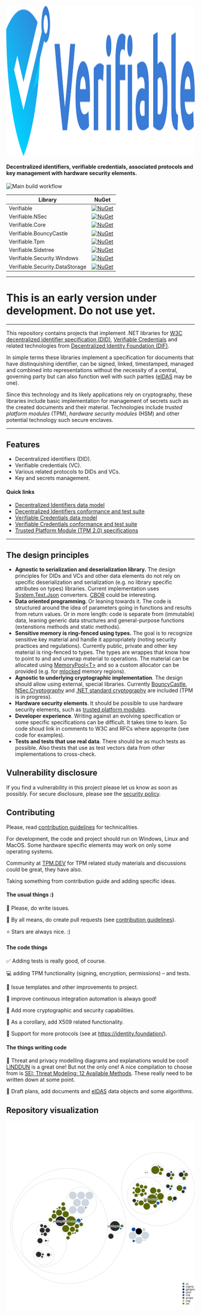 <img style="display: block; margin-inline-start: auto; margin-inline-end: auto;" src="resources/verifiable-github-logo.svg" width="800" height="400" alt="Verifiable project logo: A shield in blue hues with a rounded top that narrows downwards in a 'V' like shape. In the center there is the tip of white 'V' that elongates across the left corner of the shield to white background. Undernath the lower side of 'V' there is a stylistic key handle also elongating over the edge of the shield.">

#### Decentralized identifiers, verifiable credentials, associated protocols and key management with hardware security elements.

![Main build workflow](https://github.com/lumoin/Verifiable/actions/workflows/main.yml/badge.svg)

| Library         | NuGet   |
|---------------- | :-----: |
| Verifiable      | [![NuGet](https://img.shields.io/nuget/v/Verifiable.svg?style=flat)](https://www.nuget.org/packages/Verifiable/)
| Verifiable.NSec | [![NuGet](https://img.shields.io/nuget/v/Verifiable.NSec.svg?style=flat)](https://www.nuget.org/packages/Verifiable.NSec/) |
| Verifiable.Core | [![NuGet](https://img.shields.io/nuget/v/Verifiable.Core.svg?style=flat)](https://www.nuget.org/packages/Verifiable.Core/) |
| Verifiable.BouncyCastle | [![NuGet](https://img.shields.io/nuget/v/Verifiable.BouncyCastle.svg?style=flat)](https://www.nuget.org/packages/Verifiable.BouncyCastle/) |
| Verifiable.Tpm | [![NuGet](https://img.shields.io/nuget/v/Verifiable.Tpm.svg?style=flat)](https://www.nuget.org/packages/Verifiable.Tpm/) |
| Verifiable.Sidetree | [![NuGet](https://img.shields.io/nuget/v/Verifiable.Sidetree.svg?style=flat)](https://www.nuget.org/packages/Verifiable.Sidetree/) |
| Verifiable.Security.Windows | [![NuGet](https://img.shields.io/nuget/v/Verifiable.Security.Windows.svg?style=flat)](https://www.nuget.org/packages/Verifiable.Security.Windows/) |
| Verifiable.Security.DataStorage | [![NuGet](https://img.shields.io/nuget/v/Verifiable.DataStorage.svg?style=flat)](https://www.nuget.org/packages/Verifiable.DataStorage/) |

<hr>

# This is an early version under development. Do not use yet.

<hr>

This repository contains projects that implement .NET libraries for [W3C decentralized identifier specification (DID)](https://www.w3.org/TR/did-core/), [Verifiable Credentials](https://www.w3.org/TR/vc-data-model/) and related technologies from [Decentralized Identity Foundation (DIF)](https://identity.foundation/).

In simple terms these libraries implement a specification for documents that have distinquishing identifier, can be signed, linked, timestamped, managed and combined into representations without the necessity of a central, governing party but can also function well with such parties ([eIDAS](https://en.wikipedia.org/wiki/EIDAS) may be one).

Since this technology and its likely applications rely on cryptography, these libraries include basic implementation for management of secrets such as the created documents and their material. Technologies include _trusted platform modules_ (TPM), _hardware security modules_ (HSM) and other potential technology such secure enclaves.

<hr>

## Features

- Decentralized identifiers (DID).
- Verifiable credentials (VC).
- Various related protocols to DIDs and VCs.
- Key and secrets management.

#### Quick links

- [Decentralized Identifiers data model](https://www.w3.org/TR/did-core/)
- [Decentralized Identifiers conformance and test suite](https://w3c.github.io/did-test-suite/)
- [Verifiable Credentials data model](https://w3c.github.io/vc-data-model/)
- [Verifiable Credentials conformance and test suite](https://w3c.github.io/vc-test-suite/implementations/)
- [Trusted Platform Module (TPM 2.0) specifications](https://trustedcomputinggroup.org/resource/tpm-library-specification/)

<hr>

## The design principles

- **Agnostic to serialization and deserialization library.** The design principles for DIDs and VCs and other data elements do not rely on specific deserialization and serialization (e.g. no library specific attributes on types) libraries. Current implementation uses [System.Text.Json](https://www.nuget.org/packages/System.Text.Json/) converters. [CBOR](https://github.com/dotnet/runtime/issues/32121) could be interesting.
- **Data oriented programming**. Or leaning towards it. The code is structured around the idea of parameters going in functions and results from return values. Or in more length: code is separate from (immutable) data, leaning generic data structures and general-purpose functions (extenstions methods and static methods).
- **Sensitive memory is ring-fenced using types.** The goal is to recognize sensitive key material and handle it appropriately (noting security practices and regulations). Currently public, private and other key material is ring-fenced to types. The types are wrappes that know how to point to and and unwrap material to operations. The material can be allocated using [MemoryPool&lt;T&gt;](https://docs.microsoft.com/en-us/dotnet/api/system.buffers.memorypool-1) and so a custom allocator can be provided (e.g. for [mlocked](https://man7.org/linux/man-pages/man2/mlock.2.html) memory regions).
- **Agnostic to underlying cryptographic implementation**. The design should allow using external, special libraries. Currently [BouncyCastle](https://www.nuget.org/packages/Portable.BouncyCastle/), [NSec.Cryptography](https://www.nuget.org/packages/NSec.Cryptography) and [.NET standard cryptography](https://docs.microsoft.com/en-us/dotnet/standard/security/cryptography-model) are included (TPM is in progress).
- **Hardware security elements**. It should be possible to use hardware security elements, such as [trusted platform modules](https://en.wikipedia.org/wiki/Trusted_Platform_Module).
- **Developer experience**. Writing against an evolving specification or some specific specifications can be difficult. It takes time to learn. So code shoud link in comments to W3C and RFCs where approprite (see code for examples).
- **Tests and tests that use real data**. There should be as much tests as possible. Also thests that use as test vectors data from other implementations to cross-check.

## Vulnerability disclosure

If you find a vulnerability in this project please let us know as soon as possibly. For secure disclosure, please see the [security policy](.github/SECURITY.md).

## Contributing

Please, read [contribution guidelines](.github/contributing.md) for technicalities.

For development, the code and project should run on Windows, Linux and MacOS. Some hardware specific elements may work on only some operating systems.

Community at [TPM.DEV](https://developers.tpm.dev/) for TPM related study materials and discussions could be great, they have also.

Taking something from contribution guide and adding specific ideas.

#### The usual things :)

:eyes: Please, do write issues.

:raised_hands: By all means, do create pull requests (see [contribution guidelines](.github/contributing.md)).

:star: Stars are always nice. :)

#### The code things

:white_check_mark: Adding tests is really good, of course.

:computer: adding TPM functionality (signing, encryption, permissions) &ndash; and tests.

:thought_balloon: Issue templates and other improvements to project.

:rocket: improve continuous integration automation is always good!

:closed_lock_with_key: Add more cryptographic and security capabilities.

:key: As a corollary, add X509 related functionality.

:blue_book: Support for more protocols (see at https://identity.foundation/).

#### The things writing code

:memo: Threat and privacy modelling diagrams and explanations would be cool! [LINDDUN](https://www.linddun.org/) is a great one! But not the only one! A nice compilation to choose from is [SEI: Threat Modeling: 12 Available Methods](https://insights.sei.cmu.edu/blog/threat-modeling-12-available-methods/). These really need to be written down at some point.

:book: Draft plans, add documents and [eIDAS](https://en.wikipedia.org/wiki/EIDAS) data objects and some algorithms.


## Repository visualization

![Visualization of this repo](./resources/diagram.svg)